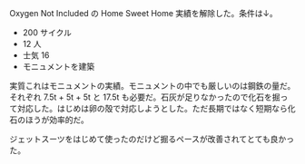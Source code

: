 Oxygen Not Included の Home Sweet Home 実績を解除した。条件は↓。

- 200 サイクル
- 12 人
- 士気 16
- モニュメントを建築

実質これはモニュメントの実績。モニュメントの中でも厳しいのは鋼鉄の量だ。それぞれ 7.5t + 5t + 5t と 17.5t も必要だ。石灰が足りなかったので化石を掘って対応した。はじめは卵の殻で対応しようとした。ただ長期ではなく短期なら化石のほうが効率的だ。

ジェットスーツをはじめて使ったのだけど掘るペースが改善されてとても良かった。
